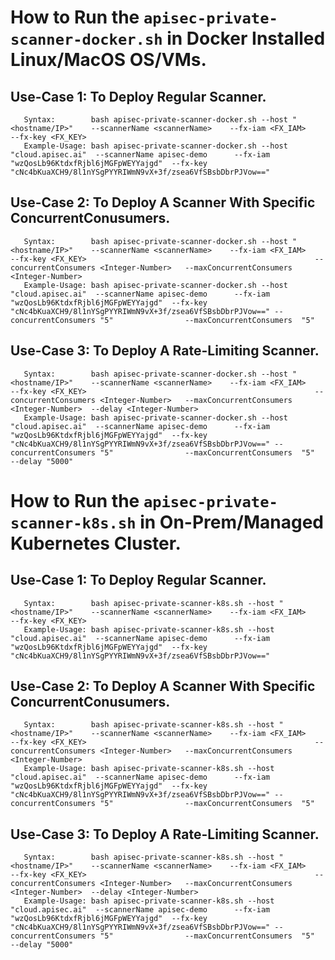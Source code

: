 # How to Run the ```apisec-private-scanner-docker.sh``` in Docker Installed Linux/MacOS OS/VMs.

##       Use-Case 1: To Deploy Regular Scanner.       
       Syntax:        bash apisec-private-scanner-docker.sh --host "<hostname/IP>"    --scannerName <scannerName>    --fx-iam <FX_IAM>                            --fx-key <FX_KEY>   
       Example-Usage: bash apisec-private-scanner-docker.sh --host "cloud.apisec.ai"  --scannerName apisec-demo      --fx-iam "wzQosLb96KtdxfRjbl6jMGFpWEYYajgd"  --fx-key "cNc4bKuaXCH9/8l1nYSgPYYRIWmN9vX+3f/zsea6VfSBsbDbrPJVow=="    



##       Use-Case 2: To Deploy A Scanner With Specific ConcurrentConusumers.       
       Syntax:        bash apisec-private-scanner-docker.sh --host "<hostname/IP>"    --scannerName <scannerName>    --fx-iam <FX_IAM>                            --fx-key <FX_KEY>                                                   --concurrentConsumers <Integer-Number>   --maxConcurrentConsumers  <Integer-Number>
       Example-Usage: bash apisec-private-scanner-docker.sh --host "cloud.apisec.ai"  --scannerName apisec-demo      --fx-iam "wzQosLb96KtdxfRjbl6jMGFpWEYYajgd"  --fx-key "cNc4bKuaXCH9/8l1nYSgPYYRIWmN9vX+3f/zsea6VfSBsbDbrPJVow==" --concurrentConsumers "5"                --maxConcurrentConsumers  "5"   



##       Use-Case 3:  To Deploy A Rate-Limiting Scanner.       
       Syntax:        bash apisec-private-scanner-docker.sh --host "<hostname/IP>"    --scannerName <scannerName>    --fx-iam <FX_IAM>                            --fx-key <FX_KEY>                                                   --concurrentConsumers <Integer-Number>   --maxConcurrentConsumers  <Integer-Number>  --delay <Integer-Number>
       Example-Usage: bash apisec-private-scanner-docker.sh --host "cloud.apisec.ai"  --scannerName apisec-demo      --fx-iam "wzQosLb96KtdxfRjbl6jMGFpWEYYajgd"  --fx-key "cNc4bKuaXCH9/8l1nYSgPYYRIWmN9vX+3f/zsea6VfSBsbDbrPJVow==" --concurrentConsumers "5"                --maxConcurrentConsumers  "5"               --delay "5000"





# How to Run the ```apisec-private-scanner-k8s.sh``` in  On-Prem/Managed Kubernetes Cluster.

##       Use-Case 1: To Deploy Regular Scanner.       
       Syntax:        bash apisec-private-scanner-k8s.sh --host "<hostname/IP>"    --scannerName <scannerName>    --fx-iam <FX_IAM>                            --fx-key <FX_KEY>   
       Example-Usage: bash apisec-private-scanner-k8s.sh --host "cloud.apisec.ai"  --scannerName apisec-demo      --fx-iam "wzQosLb96KtdxfRjbl6jMGFpWEYYajgd"  --fx-key "cNc4bKuaXCH9/8l1nYSgPYYRIWmN9vX+3f/zsea6VfSBsbDbrPJVow=="    



##       Use-Case 2: To Deploy A Scanner With Specific ConcurrentConusumers.       
       Syntax:        bash apisec-private-scanner-k8s.sh --host "<hostname/IP>"    --scannerName <scannerName>    --fx-iam <FX_IAM>                            --fx-key <FX_KEY>                                                   --concurrentConsumers <Integer-Number>   --maxConcurrentConsumers  <Integer-Number>
       Example-Usage: bash apisec-private-scanner-k8s.sh --host "cloud.apisec.ai"  --scannerName apisec-demo      --fx-iam "wzQosLb96KtdxfRjbl6jMGFpWEYYajgd"  --fx-key "cNc4bKuaXCH9/8l1nYSgPYYRIWmN9vX+3f/zsea6VfSBsbDbrPJVow==" --concurrentConsumers "5"                --maxConcurrentConsumers  "5"   



##       Use-Case 3:  To Deploy A Rate-Limiting Scanner.       
       Syntax:        bash apisec-private-scanner-k8s.sh --host "<hostname/IP>"    --scannerName <scannerName>    --fx-iam <FX_IAM>                            --fx-key <FX_KEY>                                                   --concurrentConsumers <Integer-Number>   --maxConcurrentConsumers  <Integer-Number>  --delay <Integer-Number>
       Example-Usage: bash apisec-private-scanner-k8s.sh --host "cloud.apisec.ai"  --scannerName apisec-demo      --fx-iam "wzQosLb96KtdxfRjbl6jMGFpWEYYajgd"  --fx-key "cNc4bKuaXCH9/8l1nYSgPYYRIWmN9vX+3f/zsea6VfSBsbDbrPJVow==" --concurrentConsumers "5"                --maxConcurrentConsumers  "5"               --delay "5000"       
